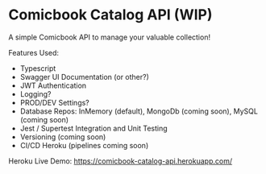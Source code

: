 # Comicbook Catalog API (WIP)
A simple Comicbook API to manage your valuable collection!

Features Used:
* Typescript
* Swagger UI Documentation (or other?)
* JWT Authentication
* Logging?
* PROD/DEV Settings?
* Database Repos: InMemory (default), MongoDb (coming soon), MySQL (coming soon)
* Jest / Supertest Integration and Unit Testing
* Versioning (coming soon)
* CI/CD Heroku (pipelines coming soon)

Heroku Live Demo:
https://comicbook-catalog-api.herokuapp.com/


